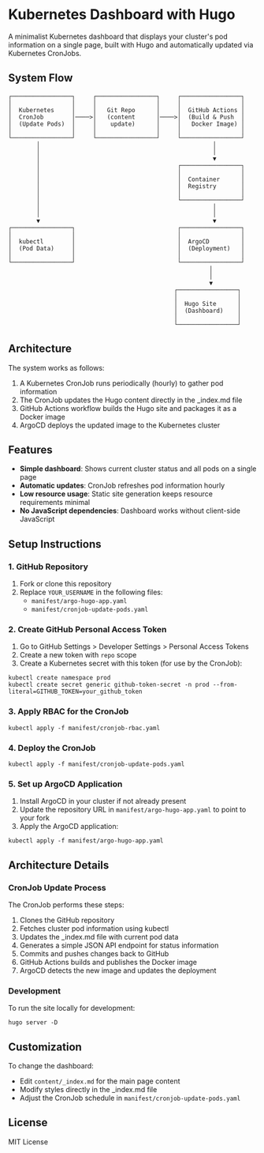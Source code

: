 # Kubernetes Dashboard with Hugo

A minimalist Kubernetes dashboard that displays your cluster's pod information on a single page, built with Hugo and automatically updated via Kubernetes CronJobs.

## System Flow

```
┌─────────────────┐     ┌─────────────────┐     ┌─────────────────┐
│                 │     │                 │     │                 │
│  Kubernetes     │     │   Git Repo      │     │  GitHub Actions │
│  CronJob        │────>│   (content      │────>│  (Build & Push  │
│  (Update Pods)  │     │    update)      │     │   Docker Image) │
│                 │     │                 │     │                 │
└─────────────────┘     └─────────────────┘     └─────────────────┘
        │                                                 │
        │                                                 │
        │                                                 ▼
        │                                       ┌─────────────────┐
        │                                       │                 │
        │                                       │  Container      │
        │                                       │  Registry       │
        │                                       │                 │
        │                                       └─────────────────┘
        │                                                 │
        │                                                 │
        ▼                                                 ▼
┌─────────────────┐                             ┌─────────────────┐
│                 │                             │                 │
│  kubectl        │                             │  ArgoCD         │
│  (Pod Data)     │                             │  (Deployment)   │
│                 │                             │                 │
└─────────────────┘                             └─────────────────┘
                                                         │
                                                         │
                                                         ▼
                                               ┌─────────────────┐
                                               │                 │
                                               │  Hugo Site      │
                                               │  (Dashboard)    │
                                               │                 │
                                               └─────────────────┘
```

## Architecture

The system works as follows:

1. A Kubernetes CronJob runs periodically (hourly) to gather pod information
2. The CronJob updates the Hugo content directly in the _index.md file
3. GitHub Actions workflow builds the Hugo site and packages it as a Docker image
4. ArgoCD deploys the updated image to the Kubernetes cluster

## Features

- **Simple dashboard**: Shows current cluster status and all pods on a single page
- **Automatic updates**: CronJob refreshes pod information hourly
- **Low resource usage**: Static site generation keeps resource requirements minimal
- **No JavaScript dependencies**: Dashboard works without client-side JavaScript

## Setup Instructions

### 1. GitHub Repository

1. Fork or clone this repository
2. Replace `YOUR_USERNAME` in the following files:
   - `manifest/argo-hugo-app.yaml` 
   - `manifest/cronjob-update-pods.yaml`

### 2. Create GitHub Personal Access Token

1. Go to GitHub Settings > Developer Settings > Personal Access Tokens
2. Create a new token with `repo` scope
3. Create a Kubernetes secret with this token (for use by the CronJob):

```shell
kubectl create namespace prod
kubectl create secret generic github-token-secret -n prod --from-literal=GITHUB_TOKEN=your_github_token
```

### 3. Apply RBAC for the CronJob

```shell
kubectl apply -f manifest/cronjob-rbac.yaml
```

### 4. Deploy the CronJob

```shell
kubectl apply -f manifest/cronjob-update-pods.yaml
```

### 5. Set up ArgoCD Application

1. Install ArgoCD in your cluster if not already present
2. Update the repository URL in `manifest/argo-hugo-app.yaml` to point to your fork
3. Apply the ArgoCD application:

```shell
kubectl apply -f manifest/argo-hugo-app.yaml
```

## Architecture Details

### CronJob Update Process

The CronJob performs these steps:
1. Clones the GitHub repository
2. Fetches cluster pod information using kubectl
3. Updates the _index.md file with current pod data
4. Generates a simple JSON API endpoint for status information
5. Commits and pushes changes back to GitHub
6. GitHub Actions builds and publishes the Docker image
7. ArgoCD detects the new image and updates the deployment

### Development

To run the site locally for development:

```shell
hugo server -D
```

## Customization

To change the dashboard:

- Edit `content/_index.md` for the main page content
- Modify styles directly in the _index.md file
- Adjust the CronJob schedule in `manifest/cronjob-update-pods.yaml`

## License

MIT License
